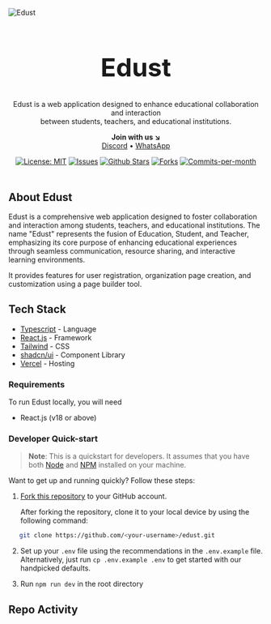 ![Edust](https://res.cloudinary.com/dbaa3pxau/image/upload/v1725846914/logo_lvcnbc.jpg)

<h1 align="center" style="font-size: 50px; font-weight: bold">Edust</h1>
<p align="center">Edust is a web application designed to enhance educational collaboration and interaction<br/>between students, teachers, and educational institutions.</p>

<p align="center"><strong>Join with us ↘<br/></strong> 
<a href="https://discord.gg/vnhqmn9mdj">Discord</a>
•
<a href="https://discord.com/channels/1257879426239037520/1257879426692026410/1281442631821557762">WhatsApp</a>
</p>

<p align="center">
    <a href="#"><img src="https://img.shields.io/badge/License-MIT-yellow.svg" alt="License: MIT"></a>
    <a href="#"><img src="https://img.shields.io/github/issues/edust-org/edust" alt="Issues"></a>
   <a href="#"><img src="https://img.shields.io/github/stars/edust-org/edust" alt="Github Stars"></a>
   <a href="#"><img src="https://img.shields.io/github/forks/edust-org/edust" alt="Forks"></a>
   <a href="#"><img src="https://img.shields.io/github/commit-activity/m/edust-org/edust" alt="Commits-per-month"></a>
</p>

<h2 style="margin-top: 50px">About Edust</h2>

Edust is a comprehensive web application designed to foster collaboration and interaction among students, teachers, and educational institutions. The name "Edust" represents the fusion of Education, Student, and Teacher, emphasizing its core purpose of enhancing educational experiences through seamless communication, resource sharing, and interactive learning environments.

It provides features for user registration, organization page creation, and customization using a page builder tool.

## Tech Stack

- [Typescript](https://www.typescriptlang.org/) - Language
- [React.js](https://react.dev/) - Framework
- [Tailwind](https://tailwindcss.com/) - CSS
- [shadcn/ui](https://ui.shadcn.com/) - Component Library
  <!-- - [NextAuth.js](https://next-auth.js.org/) - Authentication -->
  <!-- - [react-email](https://react.email/) - Email Templates -->
  <!-- - [tRPC](https://trpc.io/) - API -->
  <!-- - [@documenso/pdf-sign](https://www.npmjs.com/package/@documenso/pdf-sign) - PDF Signatures (launching soon) -->
  <!-- - [React-PDF](https://github.com/wojtekmaj/react-pdf) - Viewing PDFs -->
  <!-- - [PDF-Lib](https://github.com/Hopding/pdf-lib) - PDF manipulation -->
  <!-- - [Stripe](https://stripe.com/) - Payments -->
- [Vercel](https://vercel.com) - Hosting

### Requirements

To run Edust locally, you will need

- React.js (v18 or above)

### Developer Quick-start

> **Note**: This is a quickstart for developers. It assumes that you have both [Node](#) and [NPM](#) installed on your machine.

Want to get up and running quickly? Follow these steps:

1. [Fork this repository](https://docs.github.com/en/pull-requests/collaborating-with-pull-requests/working-with-forks/about-forks) to your GitHub account.

   After forking the repository, clone it to your local device by using the following command:

```sh
   git clone https://github.com/<your-username>/edust.git
```

2. Set up your `.env` file using the recommendations in the `.env.example` file. Alternatively, just run `cp .env.example .env` to get started with our handpicked defaults.

3. Run `npm run dev` in the root directory

## Repo Activity
